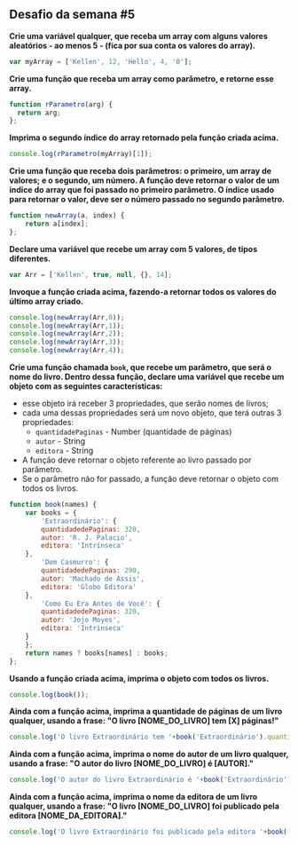 Desafio da semana #5
--------------------

**Crie uma variável qualquer, que receba um array com alguns valores aleatórios - ao menos 5 - (fica por sua conta os valores do array).**
```js
var myArray = ['Kellen', 12, 'Hello', 4, '0'];
```
**Crie uma função que receba um array como parâmetro, e retorne esse array.**
```js
function rParametro(arg) {
  return arg;
};
```
**Imprima o segundo índice do array retornado pela função criada acima.**
```js
console.log(rParametro(myArray)[1]);
```
**Crie uma função que receba dois parâmetros: o primeiro, um array de valores; e o segundo, um número. A função deve retornar o valor de um índice do array que foi passado no primeiro parâmetro. O índice usado para retornar o valor, deve ser o número passado no segundo parâmetro.**
```js
function newArray(a, index) {
    return a[index];
};
```
**Declare uma variável que recebe um array com 5 valores, de tipos diferentes.**
```js
var Arr = ['Kellen', true, null, {}, 14];
```
**Invoque a função criada acima, fazendo-a retornar todos os valores do último array criado.**
```js
console.log(newArray(Arr,0));
console.log(newArray(Arr,1));
console.log(newArray(Arr,2));
console.log(newArray(Arr,3));
console.log(newArray(Arr,4));
```
**Crie uma função chamada `book`, que recebe um parâmetro, que será o nome do livro. Dentro dessa função, declare uma variável que recebe um objeto com as seguintes características:**

- esse objeto irá receber 3 propriedades, que serão nomes de livros;
- cada uma dessas propriedades será um novo objeto, que terá outras 3
propriedades:
    - `quantidadePaginas` - Number (quantidade de páginas)
    - `autor` - String
    - `editora` - String
- A função deve retornar o objeto referente ao livro passado por parâmetro.
- Se o parâmetro não for passado, a função deve retornar o objeto com todos os livros.
```js
function book(names) {
    var books = {
        'Extraordinário': {
        quantidadedePaginas: 320,
        autor: 'R. J. Palacio',
        editora: 'Intrínseca'
    },
		'Dom Casmurro': {
        quantidadedePaginas: 290,
        autor: 'Machado de Assis',
        editora: 'Globo Editora'
    },
		'Como Eu Era Antes de Você': {
        quantidadedePaginas: 320,
        autor: 'Jojo Moyes',
        editora: 'Intrinseca'
    }
	};
	return names ? books[names] : books;
};
```
**Usando a função criada acima, imprima o objeto com todos os livros.**
```js
console.log(book());
```
**Ainda com a função acima, imprima a quantidade de páginas de um livro qualquer, usando a frase: "O livro [NOME_DO_LIVRO] tem [X] páginas!"**
```js
console.log('O livro Extraordinário tem '+book('Extraordinário').quantidadedePaginas+' páginas!');
```
**Ainda com a função acima, imprima o nome do autor de um livro qualquer, usando a frase: "O autor do livro [NOME_DO_LIVRO] é [AUTOR]."**
```js
console.log('O autor do livro Extraordinário é '+book('Extraordinário').autor+'.');
```
**Ainda com a função acima, imprima o nome da editora de um livro qualquer, usando a frase: "O livro [NOME_DO_LIVRO] foi publicado pela editora [NOME_DA_EDITORA]."**
```js
console.log('O livro Extraordinário foi publicado pela editora '+book('Extraordinário').editora+'.');
```
